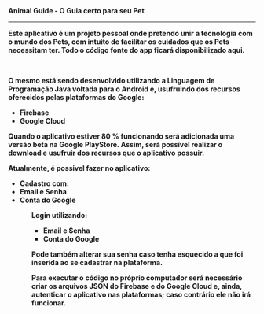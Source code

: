 <b> 
    Animal Guide - O Guia certo para seu Pet
    <hr>
    <p>Este aplicativo é um projeto pessoal onde pretendo unir a tecnologia com o mundo dos Pets, com intuito de facilitar os cuidados que os Pets necessitam ter. Todo o código fonte do app ficará disponibilizado aqui.</p><br>
    <p>O mesmo está sendo desenvolvido utilizando a Linguagem de Programação <b>Java</b>
    voltada para o Android e, usufruindo dos recursos oferecidos pelas plataformas do Google:</p>
    <ul>
    <li>Firebase</li>
    <li>Google Cloud</li>
    </ul>
    <p>Quando o aplicativo estiver 80 % funcionando será adicionada uma versão beta na Google PlayStore. Assim, será possível realizar o download e usufruir dos recursos que o aplicativo possuir.</p>
    <p>Atualmente, é possivel fazer no aplicativo:</p>
    <ul>
    <li>Cadastro com:</li>
    <li>Email e Senha</li>
    <li>Conta do Google</li>
    <ul>
    <p>Login utilizando:</p>
    <ul>
    <li>Email e Senha</li>
    <li>Conta do Google</li>
    </ul>
    <p>Pode também alterar sua senha caso tenha esquecido a que foi inserida ao se cadastrar na plataforma.</p>
     <p>Para executar o código no próprio computador será necessário criar os arquivos JSON
    do Firebase e do Google Cloud e, ainda, autenticar o aplicativo nas plataformas; caso contrário ele não irá funcionar.</p>
